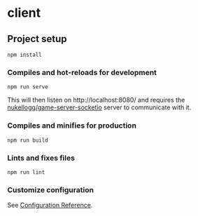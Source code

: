 # client

## Project setup
```
npm install
```

### Compiles and hot-reloads for development
```
npm run serve
```

This will then listen on http://localhost:8080/ and requires the [nukellogg/game-server-socketio](https://github.com/nukellogg/game-server-socketio) server to communicate with it.


### Compiles and minifies for production
```
npm run build
```

### Lints and fixes files
```
npm run lint
```

### Customize configuration
See [Configuration Reference](https://cli.vuejs.org/config/).
